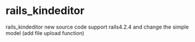# rails_kindeditor
rails_kindeditor  new source code  support  rails4.2.4 and change the simple model (add file upload function)

